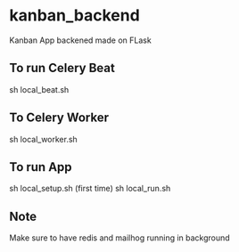 # kanban_backend
Kanban App backened made on FLask
## To run Celery Beat
sh local_beat.sh
## To Celery Worker
sh local_worker.sh

## To run App
sh local_setup.sh (first time)
sh local_run.sh 

## Note
Make sure to have redis and mailhog running in background
